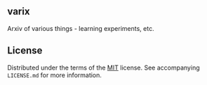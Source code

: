 ## varix

Arxiv of various things - learning experiments, etc.

## License

Distributed under the terms of the [MIT](https://choosealicense.com/licenses/mit/) license. See  accompanying `LICENSE.md` for more information.
